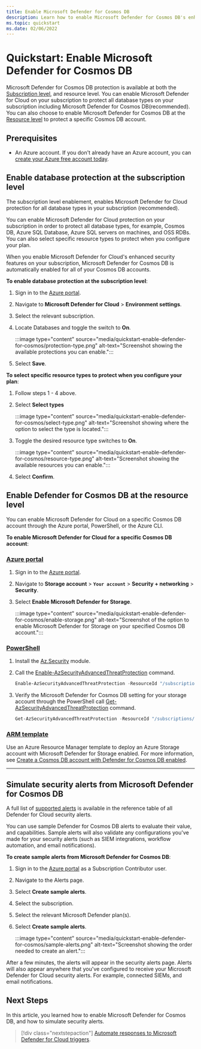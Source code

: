 ```yaml
---
title: Enable Microsoft Defender for Cosmos DB
description: Learn how to enable Microsoft Defender for Cosmos DB's enhanced security features.
ms.topic: quickstart
ms.date: 02/06/2022
---
```


# Quickstart: Enable Microsoft Defender for Cosmos DB

 Microsoft Defender for Cosmos DB protection is available at both the [Subscription level](#enable-database-protection-at-the-subscription-level), and resource level. You can enable Microsoft Defender for Cloud on your subscription to protect all database types on your subscription including Microsoft Defender for Cosmos DB(recommended). You can also choose to enable Microsoft Defender for Cosmos DB at the [Resource level](#enable-defender-for-cosmos-db-at-the-resource-level) to protect a specific Cosmos DB account.

## Prerequisites

- An Azure account. If you don't already have an Azure account, you can [create your Azure free account today](https://azure.microsoft.com/free/).

## Enable database protection at the subscription level

The subscription level enablement, enables Microsoft Defender for Cloud protection for all database types in your subscription (recommended). 

You can enable Microsoft Defender for Cloud protection on your subscription in order to protect all database types, for example, Cosmos DB, Azure SQL Database, Azure SQL servers on machines, and OSS RDBs. You can also select specific resource types to protect when you configure your plan. 
 
When you enable Microsoft Defender for Cloud's enhanced security features on your subscription, Microsoft Defender for Cosmos DB is automatically enabled for all of your Cosmos DB accounts.  

**To enable database protection at the subscription level**:

1. Sign in to the [Azure portal](https://portal.azure.com/).

1. Navigate to **Microsoft Defender for Cloud** > **Environment settings**. 

1. Select the relevant subscription. 

1. Locate Databases and toggle the switch to **On**.

    :::image type="content" source="media/quickstart-enable-defender-for-cosmos/protection-type.png" alt-text="Screenshot showing the available protections you can enable.":::

1. Select **Save**.

**To select specific resource types to protect when you configure your plan**: 

1. Follow steps 1 - 4 above.

1. Select **Select types**

    :::image type="content" source="media/quickstart-enable-defender-for-cosmos/select-type.png" alt-text="Screenshot showing where the option to select the type is located.":::

1. Toggle the desired resource type switches to **On**.

    :::image type="content" source="media/quickstart-enable-defender-for-cosmos/resource-type.png" alt-text="Screenshot showing the available resources you can enable.":::

1. Select **Confirm**.

## Enable  Defender for Cosmos DB at the resource level

You can enable Microsoft Defender for Cloud on a specific Cosmos DB account through the Azure portal, PowerShell, or the Azure CLI.

**To enable Microsoft Defender for Cloud for a specific Cosmos DB account**:

### [Azure portal](#tab/azure-portal)

1. Sign in to the [Azure portal](https://portal.azure.com/).

1. Navigate to **Storage account** > **`Your account`** > **Security + networking** > **Security**.

1. Select **Enable Microsoft Defender for Storage**.

    :::image type="content" source="media/quickstart-enable-defender-for-cosmos/enable-storage.png" alt-text="Screenshot of the option to enable Microsoft Defender for Storage on your specified Cosmos DB account.":::

### [PowerShell](#tab/azure-powershell)

1. Install the [Az.Security](https://www.powershellgallery.com/packages/Az.Security/1.1.1) module.

1. Call the [Enable-AzSecurityAdvancedThreatProtection](/powershell/module/az.security/enable-azsecurityadvancedthreatprotection) command.

    ```powershell
    Enable-AzSecurityAdvancedThreatProtection -ResourceId "/subscriptions/<Your subscription ID>/resourceGroups/myResourceGroup/providers/Microsoft.DocumentDb/databaseAccounts/myCosmosDBAccount/" 
    ```

1.  Verify the Microsoft Defender for Cosmos DB setting for your storage account through the PowerShell call [Get-AzSecurityAdvancedThreatProtection](/powershell/module/az.security/get-azsecurityadvancedthreatprotection) command.

    ```powershell
    Get-AzSecurityAdvancedThreatProtection -ResourceId "/subscriptions/<Your subscription ID>/resourceGroups/myResourceGroup/providers/Microsoft.DocumentDb/databaseAccounts/myCosmosDBAccount/" 
    ```

### [ARM template](#tab/arm-template)

Use an Azure Resource Manager template to deploy an Azure Storage account with Microsoft Defender for Storage enabled. For more information, see [Create a Cosmos DB account with Defender for Cosmos DB enabled](https://azure.microsoft.com/resources/templates/cosmosdb-advanced-threat-protection-create-account/).

---

## Simulate security alerts from Microsoft Defender for Cosmos DB

A full list of [supported alerts](alerts-reference.md) is available in the reference table of all Defender for Cloud security alerts. 

You can use sample Defender for Cosmos DB alerts to evaluate their value, and capabilities. Sample alerts will also validate any configurations you've made for your security alerts (such as SIEM integrations, workflow automation, and email notifications). 

**To create sample alerts from Microsoft Defender for Cosmos DB**: 

1. Sign in to the  [Azure portal](https://portal.azure.com/) as a Subscription Contributor user.

1. Navigate to the Alerts page. 

1. Select **Create sample alerts**. 

1. Select the subscription. 

1. Select the relevant Microsoft Defender plan(s). 

1. Select **Create sample alerts**.

    :::image type="content" source="media/quickstart-enable-defender-for-cosmos/sample-alerts.png" alt-text="Screenshot showing the order needed to create an alert.":::

After a few minutes, the alerts will appear in the security alerts page. Alerts will also appear anywhere that you've configured to receive your Microsoft Defender for Cloud security alerts. For example, connected SIEMs, and email notifications. 

## Next Steps

In this article, you learned how to enable Microsoft Defender for Cosmos DB, and how to simulate security alerts.

> [!div class="nextstepaction"]
> [Automate responses to Microsoft Defender for Cloud triggers](workflow-automation.md).
